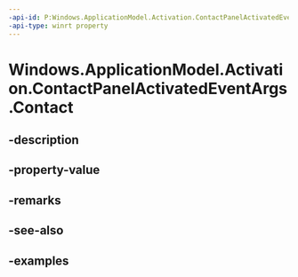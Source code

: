 ```yaml
---
-api-id: P:Windows.ApplicationModel.Activation.ContactPanelActivatedEventArgs.Contact
-api-type: winrt property
---
```


<!-- Property syntax.
public Contact Contact { get; }
-->

# Windows.ApplicationModel.Activation.ContactPanelActivatedEventArgs.Contact

## -description

## -property-value

## -remarks

## -see-also

## -examples

